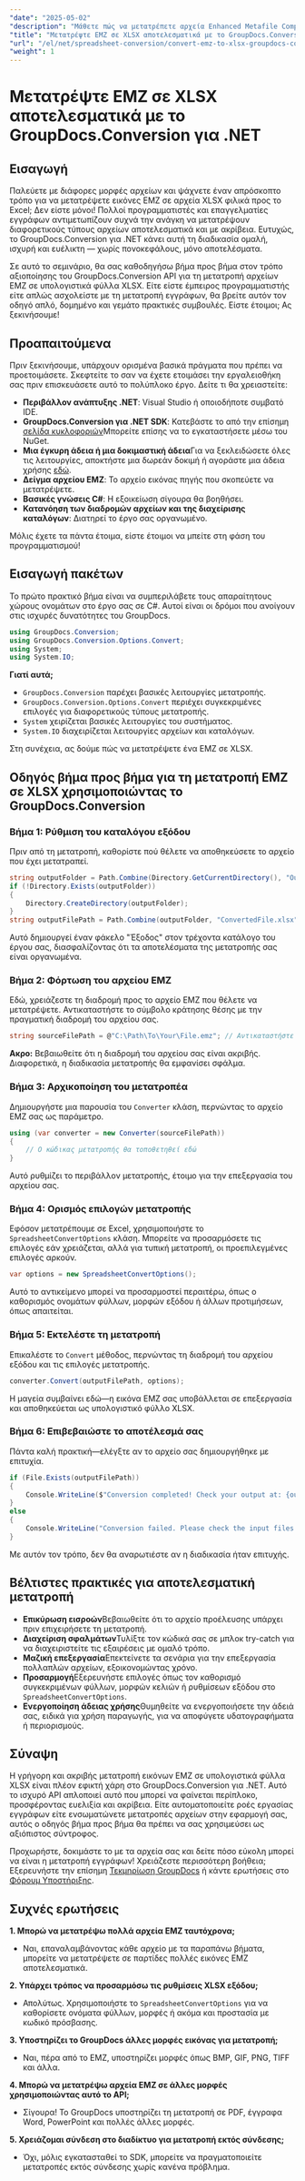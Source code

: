 ```yaml
---
"date": "2025-05-02"
"description": "Μάθετε πώς να μετατρέπετε αρχεία Enhanced Metafile Compressed (EMZ) σε υπολογιστικό φύλλο Microsoft Excel Open XML (.xlsx) χρησιμοποιώντας το GroupDocs.Conversion για .NET."
"title": "Μετατρέψτε EMZ σε XLSX αποτελεσματικά με το GroupDocs.Conversion για .NET"
"url": "/el/net/spreadsheet-conversion/convert-emz-to-xlsx-groupdocs-conversion-dotnet/"
"weight": 1
---
```


# Μετατρέψτε EMZ σε XLSX αποτελεσματικά με το GroupDocs.Conversion για .NET

## Εισαγωγή

Παλεύετε με διάφορες μορφές αρχείων και ψάχνετε έναν απρόσκοπτο τρόπο για να μετατρέψετε εικόνες EMZ σε αρχεία XLSX φιλικά προς το Excel; Δεν είστε μόνοι! Πολλοί προγραμματιστές και επαγγελματίες εγγράφων αντιμετωπίζουν συχνά την ανάγκη να μετατρέψουν διαφορετικούς τύπους αρχείων αποτελεσματικά και με ακρίβεια. Ευτυχώς, το GroupDocs.Conversion για .NET κάνει αυτή τη διαδικασία ομαλή, ισχυρή και ευέλικτη — χωρίς πονοκεφάλους, μόνο αποτελέσματα.

Σε αυτό το σεμινάριο, θα σας καθοδηγήσω βήμα προς βήμα στον τρόπο αξιοποίησης του GroupDocs.Conversion API για τη μετατροπή αρχείων EMZ σε υπολογιστικά φύλλα XLSX. Είτε είστε έμπειρος προγραμματιστής είτε απλώς ασχολείστε με τη μετατροπή εγγράφων, θα βρείτε αυτόν τον οδηγό απλό, δομημένο και γεμάτο πρακτικές συμβουλές. Είστε έτοιμοι; Ας ξεκινήσουμε!


## Προαπαιτούμενα

Πριν ξεκινήσουμε, υπάρχουν ορισμένα βασικά πράγματα που πρέπει να προετοιμάσετε. Σκεφτείτε το σαν να έχετε ετοιμάσει την εργαλειοθήκη σας πριν επισκευάσετε αυτό το πολύπλοκο έργο. Δείτε τι θα χρειαστείτε:

- **Περιβάλλον ανάπτυξης .NET**: Visual Studio ή οποιοδήποτε συμβατό IDE.
- **GroupDocs.Conversion για .NET SDK**: Κατεβάστε το από την επίσημη [σελίδα κυκλοφοριών](https://releases.groupdocs.com/conversion/net/)Μπορείτε επίσης να το εγκαταστήσετε μέσω του NuGet.
- **Μια έγκυρη άδεια ή μια δοκιμαστική άδεια**Για να ξεκλειδώσετε όλες τις λειτουργίες, αποκτήστε μια δωρεάν δοκιμή ή αγοράστε μια άδεια χρήσης [εδώ](https://purchase.groupdocs.com/buy).
- **Δείγμα αρχείου EMZ**: Το αρχείο εικόνας πηγής που σκοπεύετε να μετατρέψετε.
- **Βασικές γνώσεις C#**: Η εξοικείωση σίγουρα θα βοηθήσει.
- **Κατανόηση των διαδρομών αρχείων και της διαχείρισης καταλόγων**: Διατηρεί το έργο σας οργανωμένο.

Μόλις έχετε τα πάντα έτοιμα, είστε έτοιμοι να μπείτε στη φάση του προγραμματισμού!


## Εισαγωγή πακέτων

Το πρώτο πρακτικό βήμα είναι να συμπεριλάβετε τους απαραίτητους χώρους ονομάτων στο έργο σας σε C#. Αυτοί είναι οι δρόμοι που ανοίγουν στις ισχυρές δυνατότητες του GroupDocs.

```csharp
using GroupDocs.Conversion;
using GroupDocs.Conversion.Options.Convert;
using System;
using System.IO;
```

**Γιατί αυτά;**

- `GroupDocs.Conversion` παρέχει βασικές λειτουργίες μετατροπής.
- `GroupDocs.Conversion.Options.Convert` περιέχει συγκεκριμένες επιλογές για διαφορετικούς τύπους μετατροπής.
- `System` χειρίζεται βασικές λειτουργίες του συστήματος.
- `System.IO` διαχειρίζεται λειτουργίες αρχείων και καταλόγων.

Στη συνέχεια, ας δούμε πώς να μετατρέψετε ένα EMZ σε XLSX.


## Οδηγός βήμα προς βήμα για τη μετατροπή EMZ σε XLSX χρησιμοποιώντας το GroupDocs.Conversion

### Βήμα 1: Ρύθμιση του καταλόγου εξόδου

Πριν από τη μετατροπή, καθορίστε πού θέλετε να αποθηκεύσετε το αρχείο που έχει μετατραπεί.

```csharp
string outputFolder = Path.Combine(Directory.GetCurrentDirectory(), "Output");
if (!Directory.Exists(outputFolder))
{
    Directory.CreateDirectory(outputFolder);
}
string outputFilePath = Path.Combine(outputFolder, "ConvertedFile.xlsx");
```

Αυτό δημιουργεί έναν φάκελο "Έξοδος" στον τρέχοντα κατάλογο του έργου σας, διασφαλίζοντας ότι τα αποτελέσματα της μετατροπής σας είναι οργανωμένα.


### Βήμα 2: Φόρτωση του αρχείου EMZ

Εδώ, χρειάζεστε τη διαδρομή προς το αρχείο EMZ που θέλετε να μετατρέψετε. Αντικαταστήστε το σύμβολο κράτησης θέσης με την πραγματική διαδρομή του αρχείου σας.

```csharp
string sourceFilePath = @"C:\Path\To\Your\File.emz"; // Αντικαταστήστε με τη διαδρομή αρχείου EMZ
```

**Ακρο:** Βεβαιωθείτε ότι η διαδρομή του αρχείου σας είναι ακριβής. Διαφορετικά, η διαδικασία μετατροπής θα εμφανίσει σφάλμα.


### Βήμα 3: Αρχικοποίηση του μετατροπέα

Δημιουργήστε μια παρουσία του `Converter` κλάση, περνώντας το αρχείο EMZ σας ως παράμετρο.

```csharp
using (var converter = new Converter(sourceFilePath))
{
    // Ο κώδικας μετατροπής θα τοποθετηθεί εδώ
}
```

Αυτό ρυθμίζει το περιβάλλον μετατροπής, έτοιμο για την επεξεργασία του αρχείου σας.


### Βήμα 4: Ορισμός επιλογών μετατροπής

Εφόσον μετατρέπουμε σε Excel, χρησιμοποιήστε το `SpreadsheetConvertOptions` κλάση. Μπορείτε να προσαρμόσετε τις επιλογές εάν χρειάζεται, αλλά για τυπική μετατροπή, οι προεπιλεγμένες επιλογές αρκούν.

```csharp
var options = new SpreadsheetConvertOptions();
```

Αυτό το αντικείμενο μπορεί να προσαρμοστεί περαιτέρω, όπως ο καθορισμός ονομάτων φύλλων, μορφών εξόδου ή άλλων προτιμήσεων, όπως απαιτείται.


### Βήμα 5: Εκτελέστε τη μετατροπή

Επικαλέστε το `Convert` μέθοδος, περνώντας τη διαδρομή του αρχείου εξόδου και τις επιλογές μετατροπής.

```csharp
converter.Convert(outputFilePath, options);
```

Η μαγεία συμβαίνει εδώ—η εικόνα EMZ σας υποβάλλεται σε επεξεργασία και αποθηκεύεται ως υπολογιστικό φύλλο XLSX.


### Βήμα 6: Επιβεβαιώστε το αποτέλεσμά σας

Πάντα καλή πρακτική—ελέγξτε αν το αρχείο σας δημιουργήθηκε με επιτυχία.

```csharp
if (File.Exists(outputFilePath))
{
    Console.WriteLine($"Conversion completed! Check your output at: {outputFilePath}");
}
else
{
    Console.WriteLine("Conversion failed. Please check the input files and options.");
}
```

Με αυτόν τον τρόπο, δεν θα αναρωτιέστε αν η διαδικασία ήταν επιτυχής.


## Βέλτιστες πρακτικές για αποτελεσματική μετατροπή

- **Επικύρωση εισροών**Βεβαιωθείτε ότι το αρχείο προέλευσης υπάρχει πριν επιχειρήσετε τη μετατροπή.
- **Διαχείριση σφαλμάτων**Τυλίξτε τον κώδικά σας σε μπλοκ try-catch για να διαχειριστείτε τις εξαιρέσεις με ομαλό τρόπο.
- **Μαζική επεξεργασία**Επεκτείνετε τα σενάρια για την επεξεργασία πολλαπλών αρχείων, εξοικονομώντας χρόνο.
- **Προσαρμογή**Εξερευνήστε επιλογές όπως τον καθορισμό συγκεκριμένων φύλλων, μορφών κελιών ή ρυθμίσεων εξόδου στο `SpreadsheetConvertOptions`.
- **Ενεργοποίηση άδειας χρήσης**Θυμηθείτε να ενεργοποιήσετε την άδειά σας, ειδικά για χρήση παραγωγής, για να αποφύγετε υδατογραφήματα ή περιορισμούς.


## Σύναψη

Η γρήγορη και ακριβής μετατροπή εικόνων EMZ σε υπολογιστικά φύλλα XLSX είναι πλέον εφικτή χάρη στο GroupDocs.Conversion για .NET. Αυτό το ισχυρό API απλοποιεί αυτό που μπορεί να φαίνεται περίπλοκο, προσφέροντας ευελιξία και ακρίβεια. Είτε αυτοματοποιείτε ροές εργασίας εγγράφων είτε ενσωματώνετε μετατροπές αρχείων στην εφαρμογή σας, αυτός ο οδηγός βήμα προς βήμα θα πρέπει να σας χρησιμεύσει ως αξιόπιστος σύντροφος.

Προχωρήστε, δοκιμάστε το με τα αρχεία σας και δείτε πόσο εύκολη μπορεί να είναι η μετατροπή εγγράφων! Χρειάζεστε περισσότερη βοήθεια; Εξερευνήστε την επίσημη [Τεκμηρίωση GroupDocs](https://docs.groupdocs.com/conversion/net/) ή κάντε ερωτήσεις στο [Φόρουμ Υποστήριξης](https://forum.groupdocs.com/c/conversion/10).


## Συχνές ερωτήσεις

**1. Μπορώ να μετατρέψω πολλά αρχεία EMZ ταυτόχρονα;**  

- Ναι, επαναλαμβάνοντας κάθε αρχείο με τα παραπάνω βήματα, μπορείτε να μετατρέψετε σε παρτίδες πολλές εικόνες EMZ αποτελεσματικά.

**2. Υπάρχει τρόπος να προσαρμόσω τις ρυθμίσεις XLSX εξόδου;**  

- Απολύτως. Χρησιμοποιήστε το `SpreadsheetConvertOptions` για να καθορίσετε ονόματα φύλλων, μορφές ή ακόμα και προστασία με κωδικό πρόσβασης.

**3. Υποστηρίζει το GroupDocs άλλες μορφές εικόνας για μετατροπή;**  

- Ναι, πέρα από το EMZ, υποστηρίζει μορφές όπως BMP, GIF, PNG, TIFF και άλλα.

**4. Μπορώ να μετατρέψω αρχεία EMZ σε άλλες μορφές χρησιμοποιώντας αυτό το API;**  

- Σίγουρα! Το GroupDocs υποστηρίζει τη μετατροπή σε PDF, έγγραφα Word, PowerPoint και πολλές άλλες μορφές.

**5. Χρειάζομαι σύνδεση στο διαδίκτυο για μετατροπή εκτός σύνδεσης;**  

- Όχι, μόλις εγκατασταθεί το SDK, μπορείτε να πραγματοποιείτε μετατροπές εκτός σύνδεσης χωρίς κανένα πρόβλημα.